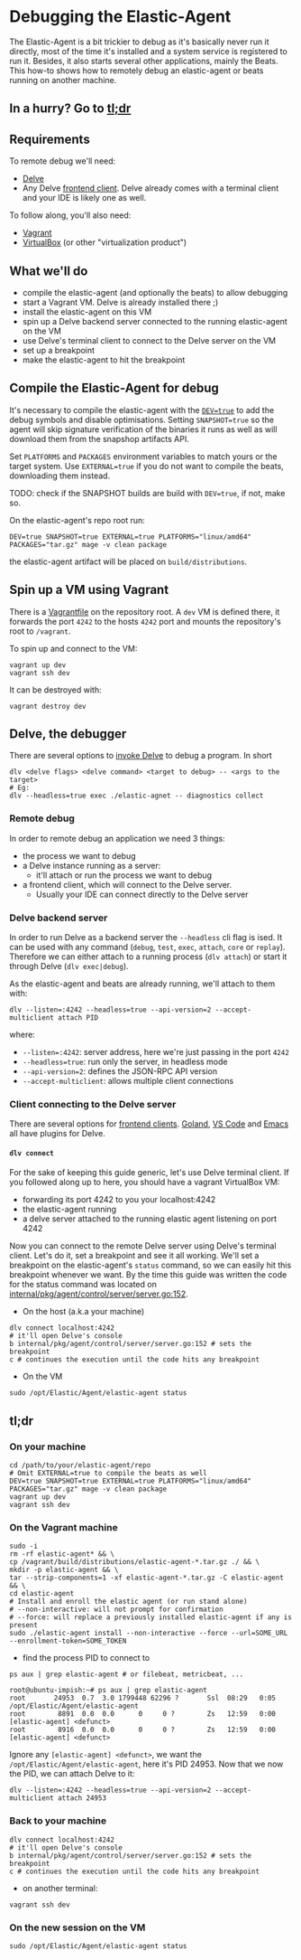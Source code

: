 # Debugging the Elastic-Agent

The Elastic-Agent is a bit trickier to debug as it's basically never run it directly, most of the
time it's installed and a system service is registered to run it. Besides, it also starts several
other applications, mainly the Beats. This how-to shows how to remotely debug an elastic-agent
or beats running on another machine.

## In a hurry? Go to [tl;dr](#tl;dr)

## Requirements

To remote debug we'll need:
- [Delve](https://github.com/go-delve/delve)
- Any Delve [frontend client](https://github.com/go-delve/delve/blob/master/Documentation/EditorIntegration.md).
Delve already comes with a terminal client and your IDE is likely one as well.

To follow along, you'll also need:
 - [Vagrant](https://www.vagrantup.com/downloads)
 - [VirtualBox](https://www.virtualbox.org/wiki/Downloads) (or other "virtualization product")

## What we'll do

 - compile the elastic-agent (and optionally the beats) to allow debugging
 - start a Vagrant VM. Delve is already installed there ;)
 - install the elastic-agent on this VM
 - spin up a Delve backend server connected to the running elastic-agent on the VM
 - use Delve's terminal client to connect to the Delve server on the VM
 - set up a breakpoint
 - make the elastic-agent to hit the breakpoint

## Compile the Elastic-Agent for debug

It's necessary to compile the elastic-agent with the [`DEV=true`](https://github.com/elastic/elastic-agent/blob/main/dev-tools/mage/build.go#L54)
to add the debug symbols and disable optimisations. Setting `SNAPSHOT=true` so the
agent will skip signature verification of the
binaries it runs as well as will download them from the snapshop artifacts API.

Set `PLATFORMS` and `PACKAGES` environment variables to match yours or the target system.
Use `EXTERNAL=true` if you do not want to compile the beats, downloading them instead.

TODO: check if the SNAPSHOT builds are build with `DEV=true`, if not, make so.

On the elastic-agent's repo root run:
```shell
DEV=true SNAPSHOT=true EXTERNAL=true PLATFORMS="linux/amd64" PACKAGES="tar.gz" mage -v clean package
```
the elastic-agent artifact will be placed on `build/distributions`.

## Spin up a VM using Vagrant

There is a [Vagrantfile](https://github.com/elastic/elastic-agent/blob/main/Vagrantfile)
on the repository root. A `dev` VM is defined there, it forwards the port `4242` to
the hosts `4242` port and mounts the repository's root to `/vagrant`.

To spin up and connect to the VM:

```shell
vagrant up dev
vagrant ssh dev
```

It can be destroyed with:
```shell
vagrant destroy dev
```

## Delve, the debugger

There are several options to [invoke Delve](https://github.com/go-delve/delve/blob/master/Documentation/usage/dlv.md)
to debug a program. In short
```shell
dlv <delve flags> <delve command> <target to debug> -- <args to the target>
# Eg:
dlv --headless=true exec ./elastic-agnet -- diagnostics collect
```

### Remote debug

In order to remote debug an application we need 3 things:
 - the process we want to debug
 - a Delve instance running as a server:
   - it'll attach or run the process we want to debug
 - a frontend client, which will connect to the Delve server.
   - Usually your IDE can connect directly to the Delve server

### Delve backend server

In order to run Delve as a backend server the `--headless` cli flag is ised.
It can be used with any command (`debug`, `test`, `exec`, `attach`, `core` or `replay`).
Therefore we can either attach to a running process (`dlv attach`) or start it
through Delve (`dlv exec|debug`).

As the elastic-agent and beats are already running, we'll attach to them with:
```shell
dlv --listen=:4242 --headless=true --api-version=2 --accept-multiclient attach PID
```
where:
 - `--listen=:4242`: server address, here we're just passing in the port `4242`
 - `--headless=true`: run only the server, in headless mode
 - `--api-version=2`: defines the JSON-RPC API version
 - `--accept-multiclient`: allows multiple client connections

### Client connecting to the Delve server

There are several options for [frontend clients](https://github.com/go-delve/delve/blob/master/Documentation/EditorIntegration.md). [Goland](https://www.jetbrains.com/help/go/attach-to-running-go-processes-with-debugger.html#step-3-create-the-remote-run-debug-configuration-on-the-client-computer),
[VS Code](https://github.com/golang/vscode-go/blob/master/docs/debugging.md#launchjson-attributes) and [Emacs](https://emacs-lsp.github.io/dap-mode/page/configuration/#go) all have plugins for Delve.

#### `dlv connect`

For the sake of keeping this guide generic, let's use Delve terminal client.
If you followed along up to here, you should have a vagrant VirtualBox VM:
- forwarding its port 4242 to you your localhost:4242
- the elastic-agent running
- a delve server attached to the running elastic agent listening on port 4242

Now you can connect to the remote Delve server using Delve's terminal client. Let's
do it, set a breakpoint and see it all working. We'll set a breakpoint on the
elastic-agent's `status` command, so we can easily hit this breakpoint whenever
we want. By the time this guide was written the code for the status command was
located on [internal/pkg/agent/control/server/server.go:152](https://github.com/elastic/elastic-agent/blob/main/internal/pkg/agent/control/server/server.go#L152).

- On the host (a.k.a your machine)
```shell
dlv connect localhost:4242
# it'll open Delve's console
b internal/pkg/agent/control/server/server.go:152 # sets the breakpoint
c # continues the execution until the code hits any breakpoint
```

- On the VM
```shell
sudo /opt/Elastic/Agent/elastic-agent status
```


## tl;dr

### On your machine
```shell
cd /path/to/your/elastic-agent/repo
# Omit EXTERNAL=true to compile the beats as well
DEV=true SNAPSHOT=true EXTERNAL=true PLATFORMS="linux/amd64" PACKAGES="tar.gz" mage -v clean package
vagrant up dev
vagrant ssh dev
```

### On the Vagrant machine

```shell
sudo -i
rm -rf elastic-agent* && \
cp /vagrant/build/distributions/elastic-agent-*.tar.gz ./ && \
mkdir -p elastic-agent && \
tar --strip-components=1 -xf elastic-agent-*.tar.gz -C elastic-agent && \
cd elastic-agent
# Install and enroll the elastic agent (or run stand alone)
# --non-interactive: will not prompt for confirmation
# --force: will replace a previously installed elastic-agent if any is present
sudo ./elastic-agent install --non-interactive --force --url=SOME_URL --enrollment-token=SOME_TOKEN
```

 - find the process PID to connect to
```shell
ps aux | grep elastic-agent # or filebeat, metricbeat, ...
```
```shell
root@ubuntu-impish:~# ps aux | grep elastic-agent
root       24953  0.7  3.0 1799448 62296 ?       Ssl  08:29   0:05 /opt/Elastic/Agent/elastic-agent
root        8891  0.0  0.0      0     0 ?        Zs   12:59   0:00 [elastic-agent] <defunct>
root        8916  0.0  0.0      0     0 ?        Zs   12:59   0:00 [elastic-agent] <defunct>
```

Ignore any `[elastic-agent] <defunct>`, we want the `/opt/Elastic/Agent/elastic-agent`,
here it's PID 24953.
Now that we now the PID, we can attach Delve to it:

```shell
dlv --listen=:4242 --headless=true --api-version=2 --accept-multiclient attach 24953
```

### Back to your machine

```shell
dlv connect localhost:4242
# it'll open Delve's console
b internal/pkg/agent/control/server/server.go:152 # sets the breakpoint
c # continues the execution until the code hits any breakpoint
```

 - on another terminal:
```shell
vagrant ssh dev
```

### On the new session on the VM

```shell
sudo /opt/Elastic/Agent/elastic-agent status
```
